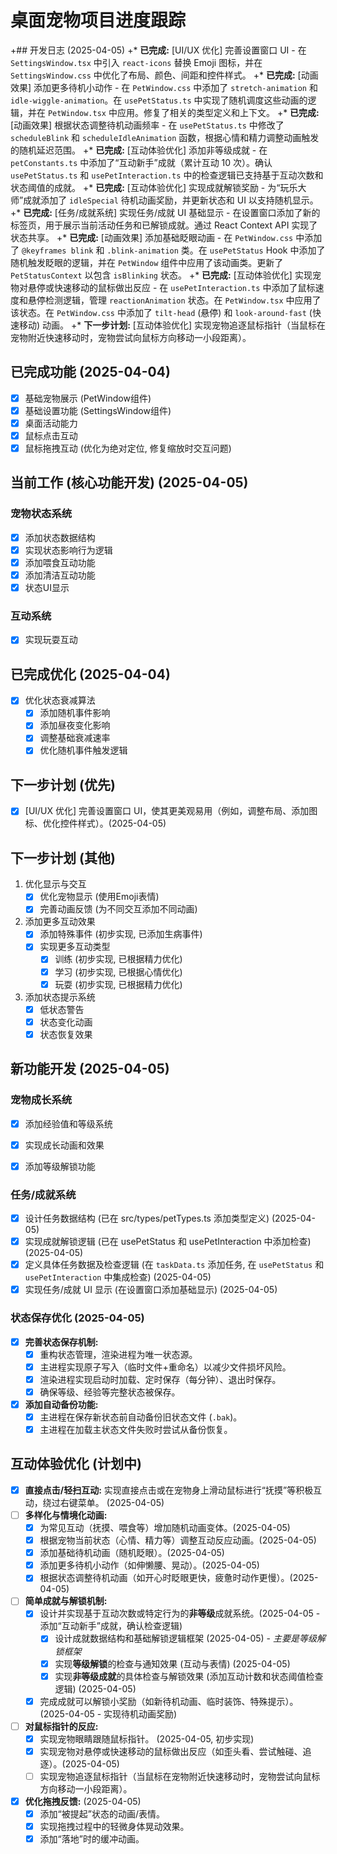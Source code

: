 # 桌面宠物项目进度跟踪

+## 开发日志 (2025-04-05)
+*   **已完成:** [UI/UX 优化] 完善设置窗口 UI - 在 `SettingsWindow.tsx` 中引入 `react-icons` 替换 Emoji 图标，并在 `SettingsWindow.css` 中优化了布局、颜色、间距和控件样式。
+*   **已完成:** [动画效果] 添加更多待机小动作 - 在 `PetWindow.css` 中添加了 `stretch-animation` 和 `idle-wiggle-animation`。在 `usePetStatus.ts` 中实现了随机调度这些动画的逻辑，并在 `PetWindow.tsx` 中应用。修复了相关的类型定义和上下文。
+*   **已完成:** [动画效果] 根据状态调整待机动画频率 - 在 `usePetStatus.ts` 中修改了 `scheduleBlink` 和 `scheduleIdleAnimation` 函数，根据心情和精力调整动画触发的随机延迟范围。
+*   **已完成:** [互动体验优化] 添加非等级成就 - 在 `petConstants.ts` 中添加了“互动新手”成就（累计互动 10 次）。确认 `usePetStatus.ts` 和 `usePetInteraction.ts` 中的检查逻辑已支持基于互动次数和状态阈值的成就。
+*   **已完成:** [互动体验优化] 实现成就解锁奖励 - 为“玩乐大师”成就添加了 `idleSpecial` 待机动画奖励，并更新状态和 UI 以支持随机显示。
+*   **已完成:** [任务/成就系统] 实现任务/成就 UI 基础显示 - 在设置窗口添加了新的标签页，用于展示当前活动任务和已解锁成就。通过 React Context API 实现了状态共享。
+*   **已完成:** [动画效果] 添加基础眨眼动画 - 在 `PetWindow.css` 中添加了 `@keyframes blink` 和 `.blink-animation` 类。在 `usePetStatus` Hook 中添加了随机触发眨眼的逻辑，并在 `PetWindow` 组件中应用了该动画类。更新了 `PetStatusContext` 以包含 `isBlinking` 状态。
+*   **已完成:** [互动体验优化] 实现宠物对悬停或快速移动的鼠标做出反应 - 在 `usePetInteraction.ts` 中添加了鼠标速度和悬停检测逻辑，管理 `reactionAnimation` 状态。在 `PetWindow.tsx` 中应用了该状态。在 `PetWindow.css` 中添加了 `tilt-head` (悬停) 和 `look-around-fast` (快速移动) 动画。
+*   **下一步计划:** [互动体验优化] 实现宠物追逐鼠标指针（当鼠标在宠物附近快速移动时，宠物尝试向鼠标方向移动一小段距离）。

## 已完成功能 (2025-04-04)
- [x] 基础宠物展示 (PetWindow组件)
- [x] 基础设置功能 (SettingsWindow组件)
- [x] 桌面活动能力
- [x] 鼠标点击互动
- [x] 鼠标拖拽互动 (优化为绝对定位, 修复缩放时交互问题)

## 当前工作 (核心功能开发) (2025-04-05)
### 宠物状态系统
- [x] 添加状态数据结构
- [x] 实现状态影响行为逻辑
- [x] 添加喂食互动功能
- [x] 添加清洁互动功能
- [x] 状态UI显示

### 互动系统
- [x] 实现玩耍互动

## 已完成优化 (2025-04-04)
- [x] 优化状态衰减算法
   - [x] 添加随机事件影响
   - [x] 添加昼夜变化影响
   - [x] 调整基础衰减速率
   - [x] 优化随机事件触发逻辑

## 下一步计划 (优先)
- [x] [UI/UX 优化] 完善设置窗口 UI，使其更美观易用（例如，调整布局、添加图标、优化控件样式）。(2025-04-05)

## 下一步计划 (其他)
1. 优化显示与交互
   - [x] 优化宠物显示 (使用Emoji表情)
   - [x] 完善动画反馈 (为不同交互添加不同动画)

2. 添加更多互动效果
   - [x] 添加特殊事件 (初步实现, 已添加生病事件)
   - [x] 实现更多互动类型
     - [x] 训练 (初步实现, 已根据精力优化)
     - [x] 学习 (初步实现, 已根据心情优化)
     - [x] 玩耍 (初步实现, 已根据精力优化)

3. 添加状态提示系统
   - [x] 低状态警告
   - [x] 状态变化动画
   - [x] 状态恢复效果

## 新功能开发 (2025-04-05)
### 宠物成长系统
- [x] 添加经验值和等级系统
- [x] 实现成长动画和效果
- [x] 添加等级解锁功能


### 任务/成就系统
- [x] 设计任务数据结构 (已在 src/types/petTypes.ts 添加类型定义) (2025-04-05)
- [x] 实现成就解锁逻辑 (已在 usePetStatus 和 usePetInteraction 中添加检查) (2025-04-05)
- [x] 定义具体任务数据及检查逻辑 (在 `taskData.ts` 添加任务, 在 `usePetStatus` 和 `usePetInteraction` 中集成检查) (2025-04-05)
- [x] 实现任务/成就 UI 显示 (在设置窗口添加基础显示) (2025-04-05)

### 状态保存优化 (2025-04-05)
- [x] **完善状态保存机制:**
  - [x] 重构状态管理，渲染进程为唯一状态源。
  - [x] 主进程实现原子写入（临时文件+重命名）以减少文件损坏风险。
  - [x] 渲染进程实现启动时加载、定时保存（每分钟）、退出时保存。
  - [x] 确保等级、经验等完整状态被保存。
- [x] **添加自动备份功能:**
  - [x] 主进程在保存新状态前自动备份旧状态文件 (`.bak`)。
  - [x] 主进程在加载主状态文件失败时尝试从备份恢复。

## 互动体验优化 (计划中)
- [x] **直接点击/轻扫互动:** 实现直接点击或在宠物身上滑动鼠标进行“抚摸”等积极互动，绕过右键菜单。 (2025-04-05)
- [ ] **多样化与情境化动画:**
  - [x] 为常见互动（抚摸、喂食等）增加随机动画变体。(2025-04-05)
  - [x] 根据宠物当前状态（心情、精力等）调整互动反应动画。(2025-04-05)
  - [x] 添加基础待机动画（随机眨眼）。(2025-04-05)
  - [x] 添加更多待机小动作（如伸懒腰、晃动）。(2025-04-05)
  - [x] 根据状态调整待机动画（如开心时眨眼更快，疲惫时动作更慢）。(2025-04-05)
- [ ] **简单成就与解锁机制:**
  - [x] 设计并实现基于互动次数或特定行为的**非等级**成就系统。(2025-04-05 - 添加“互动新手”成就，确认检查逻辑)
    - [x] 设计成就数据结构和基础解锁逻辑框架 (2025-04-05) - *主要是等级解锁框架*
    - [x] 实现**等级解锁**的检查与通知效果 (互动与表情) (2025-04-05)
    - [x] 实现**非等级成就**的具体检查与解锁效果 (添加互动计数和状态阈值检查逻辑) (2025-04-05)
  - [x] 完成成就可以解锁小奖励（如新待机动画、临时装饰、特殊提示）。(2025-04-05 - 实现待机动画奖励)
- [ ] **对鼠标指针的反应:**
  - [x] 实现宠物眼睛跟随鼠标指针。 (2025-04-05, 初步实现)
  - [x] 实现宠物对悬停或快速移动的鼠标做出反应（如歪头看、尝试触碰、追逐）。(2025-04-05)
  - [ ] 实现宠物追逐鼠标指针（当鼠标在宠物附近快速移动时，宠物尝试向鼠标方向移动一小段距离）。
- [x] **优化拖拽反馈:** (2025-04-05)
  - [x] 添加“被提起”状态的动画/表情。
  - [x] 实现拖拽过程中的轻微身体晃动效果。
  - [x] 添加“落地”时的缓冲动画。